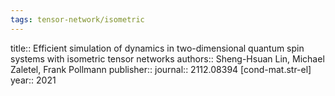 ```yaml
---
tags: tensor-network/isometric
---
```

title:: Efficient simulation of dynamics in two-dimensional quantum spin systems with isometric tensor networks
authors:: Sheng-Hsuan Lin, Michael Zaletel, Frank Pollmann
publisher:: 
journal:: 2112.08394 [cond-mat.str-el]
year:: 2021